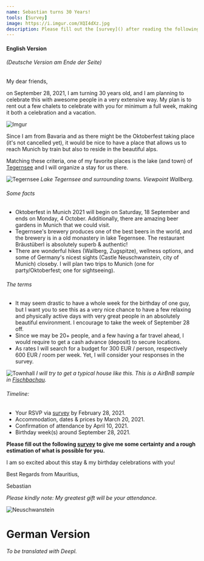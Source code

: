 ```yaml
---
name: Sebastian turns 30 Years!
tools: [Survey]
image: https://i.imgur.com/XQI4dXz.jpg
description: Please fill out the [survey]() after reading the following lines.
---
```


#### English Version 
###### (Deutsche Version am Ende der Seite)

My dear friends, 

on September 28, 2021, I am turning 30 years old, and I am planning to celebrate this with awesome people in a very extensive way.
My plan is to rent out a few chalets to celebrate with you for minimum a full week, making it both a celebration and a vacation. 

![Imgur](https://i.imgur.com/lPwGHBl.jpg)

Since I am from Bavaria and as there might be the Oktoberfest taking place (it's not cancelled yet), it would be nice to have a place that allows us to reach Munich by train but also to reside in the beautiful alps. 

Matching these criteria, one of my favorite places is the lake (and town) of [Tegernsee](https://goo.gl/maps/P4g53fo3mdm4BrLf6) and I will organize a stay for us there.

![Tegernsee](https://upload.wikimedia.org/wikipedia/commons/5/52/Tegernseer_Tal%2C_Tegernsee_%288258168958%29.jpg)
_Lake Tegernsee and surrounding towns. Viewpoint Wallberg._

###### Some facts
- Oktoberfest in Munich 2021 will begin on Saturday, 18 September and ends on Monday, 4 October. Additionally, there are amazing beer gardens in Munich that we could visit.
- Tegernsee's brewery produces one of the best beers in the world, and the brewery is in a old monastery in lake Tegernsee. The restaurant Bräustüberl is absolutely superb & authentic!
- There are wonderful hikes (Wallberg, Zugspitze), wellness options, and some of Germany's nicest sights (Castle Neuschwanstein, city of Munich) closeby. I will plan two trips to Munich (one for party/Oktoberfest; one for sightseeing).

###### The terms
- It may seem drastic to have a whole week for the birthday of one guy, but I want you to see this as a very nice chance to have a few relaxing and physically active days with very great people in an absolutely beautiful environment. I encourage to take the week of September 28 off.
- Since we may be 20+ people, and a few having a far travel ahead, I would require to get a cash advance (deposit) to secure locations. 
- As rates I will search for a budget for 300 EUR / person, respectively 600 EUR / room per week. Yet, I will consider your responses in the survey.

![Townhall](https://upload.wikimedia.org/wikipedia/commons/1/19/Tegernsee-Rathaus2.jpg)
_I will try to get a typical house like this. This is a AirBnB sample in [Fischbachau](https://www.airbnb.com/rooms/29626740?adults=12&check_in=2021-09-18&check_out=2021-10-02&previous_page_section_name=1000&federated_search_id=33b01a2b-3419-4cfc-b307-babedcc48c53)._

###### Timeline:
- Your RSVP via [survey](https://forms.gle/EZKfjLp7Jr3YW4Se9) by February 28, 2021.
- Accommodation, dates & prices by March 20, 2021.
- Confirmation of attendance by April 10, 2021.
- Birthday week(s) around September 28, 2021.

__Please fill out the following [survey](https://forms.gle/EZKfjLp7Jr3YW4Se9) to give me some certainty and a rough estimation of what is possible for you.__

I am so excited about this stay & my birthday celebrations with you! 

Best Regards from Mauritius,

Sebastian

_Please kindly note: My greatest gift will be your attendance._

![Neuschwanstein](https://www.swedishnomad.com/wp-content/images/2018/07/neuschwanstein-castle.webp)

# German Version

###### To be translated with Deepl.